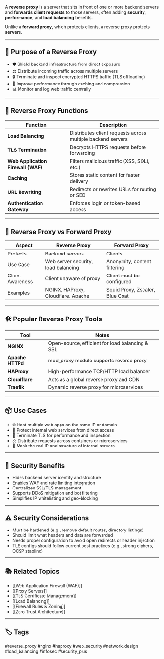 A **reverse proxy** is a server that sits in front of one or more backend servers and **forwards client requests** to those servers, often adding **security**, **performance**, and **load balancing** benefits.

Unlike a **forward proxy**, which protects clients, a reverse proxy protects **servers**.

---

## 🎯 Purpose of a Reverse Proxy

- 🛡️ Shield backend infrastructure from direct exposure
- ⚖️ Distribute incoming traffic across multiple servers
- 🔒 Terminate and inspect encrypted HTTPS traffic (TLS offloading)
- 🚀 Improve performance through caching and compression
- 📊 Monitor and log web traffic centrally

---

## 🧱 Reverse Proxy Functions

| Function                    | Description                                                |
|-----------------------------|------------------------------------------------------------|
| **Load Balancing**           | Distributes client requests across multiple backend servers |
| **TLS Termination**          | Decrypts HTTPS requests before forwarding                  |
| **Web Application Firewall (WAF)** | Filters malicious traffic (XSS, SQLi, etc.)            |
| **Caching**                  | Stores static content for faster delivery                  |
| **URL Rewriting**            | Redirects or rewrites URLs for routing or SEO             |
| **Authentication Gateway**   | Enforces login or token-based access                      |

---

## 🔄 Reverse Proxy vs Forward Proxy

| Aspect            | Reverse Proxy                           | Forward Proxy                           |
|-------------------|------------------------------------------|------------------------------------------|
| Protects          | Backend servers                          | Clients                                  |
| Use Case          | Web server security, load balancing      | Anonymity, content filtering             |
| Client Awareness  | Client unaware of proxy                  | Client must be configured                |
| Examples          | NGINX, HAProxy, Cloudflare, Apache       | Squid Proxy, Zscaler, Blue Coat          |

---

## 🛠 Popular Reverse Proxy Tools

| Tool              | Notes                                               |
|-------------------|-----------------------------------------------------|
| **NGINX**         | Open-source, efficient for load balancing & SSL     |
| **Apache HTTPd**  | mod_proxy module supports reverse proxy             |
| **HAProxy**       | High-performance TCP/HTTP load balancer             |
| **Cloudflare**    | Acts as a global reverse proxy and CDN              |
| **Traefik**       | Dynamic reverse proxy for microservices             |

---

## 📦 Use Cases

- 🌐 Host multiple web apps on the same IP or domain
- 🚪 Protect internal web services from direct access
- 🔐 Terminate TLS for performance and inspection
- ⚖️ Distribute requests across containers or microservices
- 📛 Mask the real IP and structure of internal servers

---

## 🔐 Security Benefits

- Hides backend server identity and structure
- Enables WAF and rate limiting integration
- Centralizes SSL/TLS management
- Supports DDoS mitigation and bot filtering
- Simplifies IP whitelisting and geo-blocking

---

## ⚠️ Security Considerations

- Must be hardened (e.g., remove default routes, directory listings)
- Should limit what headers and data are forwarded
- Needs proper configuration to avoid open redirects or header injection
- TLS configs should follow current best practices (e.g., strong ciphers, OCSP stapling)

---

## 📚 Related Topics

- [[Web Application Firewall (WAF)]]
- [[Proxy Servers]]
- [[TLS Certificate Management]]
- [[Load Balancing]]
- [[Firewall Rules & Zoning]]
- [[Zero Trust Architecture]]

---

## 🏷 Tags

#reverse_proxy #nginx #haproxy #web_security #network_design #load_balancing #infosec #security_plus
